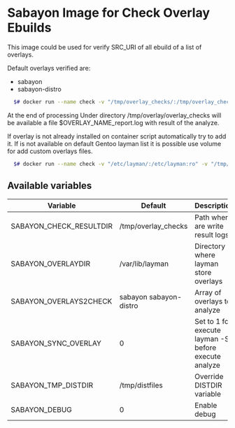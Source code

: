 # Sabayon Image for Check Overlay Ebuilds

This image could be used for verify SRC_URI of all ebuild of a list of overlays.

Default overlays verified are:
 * sabayon
 * sabayon-distro

```bash
  $# docker run --name check -v "/tmp/overlay_checks/:/tmp/overlay_checks/:rw" -it --rm geaaru/sabayon-check-overlay-amd64:latest
```
At the end of processing Under directory /tmp/overlay/overlay_checks will be available a file $OVERLAY_NAME_report.log with result of the analyze.

If overlay is not already installed on container script automatically try to add it. If is not available on default Gentoo
layman list it is possible use volume for add custom overlays files.

```bash
  $# docker run --name check -v "/etc/layman/:/etc/layman:ro" -v "/tmp/overlay_checks/:/tmp/overlay_checks/:rw" -e "SABAYON_OVERLAYS2CHECK=geaaru" -it --rm geaaru/sabayon-check-overlay-amd64:latest
```

## Available variables

| Variable   |  Default | Description |
|------------|----------|-------------|
| SABAYON_CHECK_RESULTDIR  | /tmp/overlay_checks  | Path where are write result logs.  |
| SABAYON_OVERLAYDIR | /var/lib/layman | Directory where layman store overlays |
| SABAYON_OVERLAYS2CHECK | sabayon sabayon-distro | Array of overlays to analyze |
| SABAYON_SYNC_OVERLAY | 0 | Set to 1 for execute layman -S before execute analyze |
| SABAYON_TMP_DISTDIR | /tmp/distfiles | Override DISTDIR variable |
| SABAYON_DEBUG | 0 | Enable debug |


